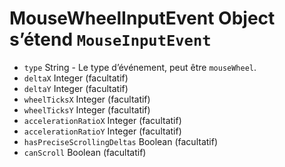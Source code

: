 # MouseWheelInputEvent Object s’étend `MouseInputEvent`

* `type` String - Le type d’événement, peut être `mouseWheel`.
* `deltaX` Integer (facultatif)
* `deltaY` Integer (facultatif)
* `wheelTicksX` Integer (facultatif)
* `wheelTicksY` Integer (facultatif)
* `accelerationRatioX` Integer (facultatif)
* `accelerationRatioY` Integer (facultatif)
* `hasPreciseScrollingDeltas` Boolean (facultatif)
* `canScroll` Boolean (facultatif)
